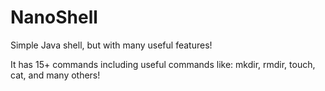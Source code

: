# NanoShell
Simple Java shell, but with many useful features!

It has 15+ commands including useful commands like: mkdir, rmdir, touch, cat, and many others!
